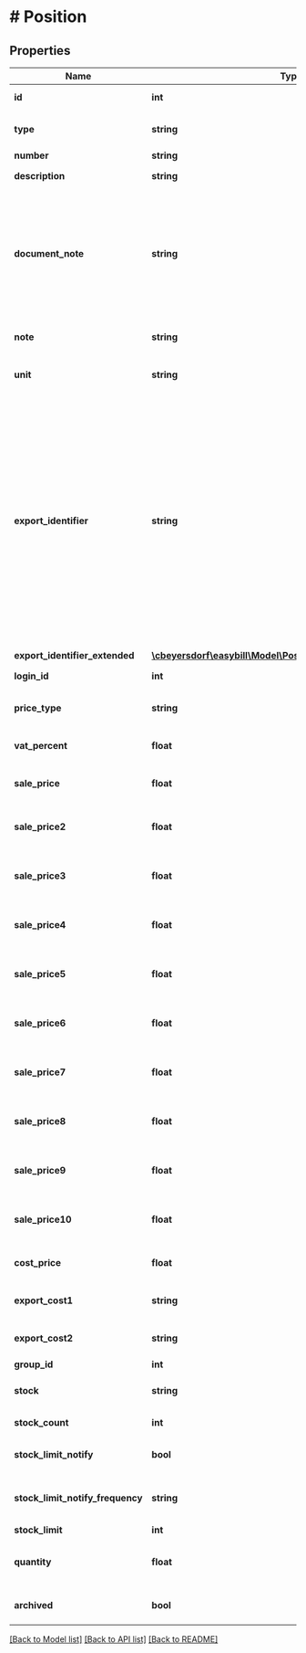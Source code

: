 # # Position

## Properties

Name | Type | Description | Notes
------------ | ------------- | ------------- | -------------
**id** | **int** |  | [optional] [readonly]
**type** | **string** |  | [optional] [default to 'PRODUCT']
**number** | **string** |  |
**description** | **string** | The positions name or description |
**document_note** | **string** | This field can be used in the document text areas with the liquid placeholder {{document.item_notes}}. Every note is only displayed once for every kind of product. This is useful if you want to add something like an instruction. | [optional]
**note** | **string** | Note for internal use | [optional] [default to 'null']
**unit** | **string** |  | [optional] [default to 'null']
**export_identifier** | **string** | The FAS-Account is the four-digit revenue account, in which the revenue will be entered when doing the export to your tax consultant. In case you want to split your revenue to several revenue accounts, please talk to your tax consultant before, to guarantee an unobstructed use of the interface. For every revenue element, there are number ranges, which can be used. Please avoid using combinations of numbers, which can not be used by your tax consultant. | [optional] [default to 'null']
**export_identifier_extended** | [**\cbeyersdorf\easybill\Model\PositionExportIdentifierExtended**](PositionExportIdentifierExtended.md) |  | [optional]
**login_id** | **int** |  | [optional] [readonly]
**price_type** | **string** |  | [optional] [default to 'NETTO']
**vat_percent** | **float** |  | [optional] [default to 19.0]
**sale_price** | **float** | Price in cents (e.g. \&quot;150\&quot; &#x3D; 1.50€) |
**sale_price2** | **float** | Price for customers of group 2 in cents (e.g. \&quot;150\&quot; &#x3D; 1.50€) | [optional]
**sale_price3** | **float** | Price for customers of group 3 in cents (e.g. \&quot;150\&quot; &#x3D; 1.50€) | [optional]
**sale_price4** | **float** | Price for customers of group 4 in cents (e.g. \&quot;150\&quot; &#x3D; 1.50€) | [optional]
**sale_price5** | **float** | Price for customers of group 5 in cents (e.g. \&quot;150\&quot; &#x3D; 1.50€) | [optional]
**sale_price6** | **float** | Price for customers of group 6 in cents (e.g. \&quot;150\&quot; &#x3D; 1.50€) | [optional]
**sale_price7** | **float** | Price for customers of group 7 in cents (e.g. \&quot;150\&quot; &#x3D; 1.50€) | [optional]
**sale_price8** | **float** | Price for customers of group 8 in cents (e.g. \&quot;150\&quot; &#x3D; 1.50€) | [optional]
**sale_price9** | **float** | Price for customers of group 9 in cents (e.g. \&quot;150\&quot; &#x3D; 1.50€) | [optional]
**sale_price10** | **float** | Price for customers of group 10 in cents (e.g. \&quot;150\&quot; &#x3D; 1.50€) | [optional]
**cost_price** | **float** | Price in cents (e.g. \&quot;150\&quot; &#x3D; 1.50€) | [optional]
**export_cost1** | **string** |  | [optional] [default to 'null']
**export_cost2** | **string** |  | [optional] [default to 'null']
**group_id** | **int** |  | [optional]
**stock** | **string** | Activates stock management for this position | [optional] [default to 'NO']
**stock_count** | **int** | Current stock count | [optional] [readonly]
**stock_limit_notify** | **bool** | Notify when stock_count is lower than stock_limit | [optional] [default to false]
**stock_limit_notify_frequency** | **string** | Notify frequency when stock_count is lower than stock_limit (ALWAYS, ONCE) | [optional] [default to 'ALWAYS']
**stock_limit** | **int** |  | [optional]
**quantity** | **float** | Used as the default quantity when adding this position to a document | [optional]
**archived** | **bool** |  | [optional] [default to false]

[[Back to Model list]](../../README.md#models) [[Back to API list]](../../README.md#endpoints) [[Back to README]](../../README.md)
